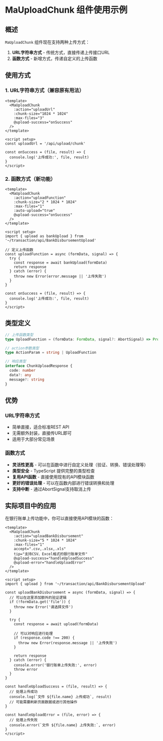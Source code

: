 # MaUploadChunk 组件使用示例

## 概述

`MaUploadChunk` 组件现在支持两种上传方式：

1. **URL字符串方式** - 传统方式，直接传递上传接口URL
2. **函数方式** - 新增方式，传递自定义的上传函数

## 使用方式

### 1. URL字符串方式（兼容原有用法）

```vue
<template>
  <MaUploadChunk 
    :action="uploadUrl"
    :chunk-size="1024 * 1024"
    :max-files="3"
    @upload-success="onSuccess"
  />
</template>

<script setup>
const uploadUrl = '/api/upload/chunk'

const onSuccess = (file, result) => {
  console.log('上传成功:', file, result)
}
</script>
```

### 2. 函数方式（新功能）

```vue
<template>
  <MaUploadChunk 
    :action="uploadFunction"
    :chunk-size="2 * 1024 * 1024"
    :max-files="1"
    :auto-upload="true"
    @upload-success="onSuccess"
  />
</template>

<script setup>
import { upload as bankUpload } from '~/transaction/api/BankDisbursementUpload'

// 定义上传函数
const uploadFunction = async (formData, signal) => {
  try {
    const response = await bankUpload(formData)
    return response
  } catch (error) {
    throw new Error(error.message || '上传失败')
  }
}

const onSuccess = (file, result) => {
  console.log('上传成功:', file, result)
}
</script>
```

## 类型定义

```typescript
// 上传函数类型
type UploadFunction = (formData: FormData, signal?: AbortSignal) => Promise<ChunkUploadResponse>

// action参数类型
type ActionParam = string | UploadFunction

// 响应类型
interface ChunkUploadResponse {
  code: number
  data?: any
  message?: string
}
```

## 优势

### URL字符串方式
- 简单直接，适合标准REST API
- 无需额外封装，直接传URL即可
- 适用于大部分常见场景

### 函数方式
- **灵活性更高** - 可以在函数中进行自定义处理（验证、转换、错误处理等）
- **类型安全** - TypeScript 提供完整的类型检查
- **复用API函数** - 直接使用现有的API模块函数
- **更好的错误处理** - 可以在函数内部进行错误转换和处理
- **支持中断** - 通过AbortSignal支持取消上传

## 实际项目中的应用

在银行账单上传功能中，你可以直接使用API模块的函数：

```vue
<template>
  <MaUploadChunk 
    :action="uploadBankDisbursement"
    :chunk-size="5 * 1024 * 1024"
    :max-files="1"
    accept=".csv,.xlsx,.xls"
    tip="支持CSV、Excel格式的银行账单文件"
    @upload-success="handleUploadSuccess"
    @upload-error="handleUploadError"
  />
</template>

<script setup>
import { upload } from '~/transaction/api/BankDisbursementUpload'

const uploadBankDisbursement = async (formData, signal) => {
  // 可以在这里添加额外的验证逻辑
  if (!formData.get('file')) {
    throw new Error('请选择文件')
  }
  
  try {
    const response = await upload(formData)
    
    // 可以对响应进行处理
    if (response.code !== 200) {
      throw new Error(response.message || '上传失败')
    }
    
    return response
  } catch (error) {
    console.error('银行账单上传失败:', error)
    throw error
  }
}

const handleUploadSuccess = (file, result) => {
  // 处理上传成功
  console.log(`文件 ${file.name} 上传成功`, result)
  // 可能需要刷新页面数据或进行其他操作
}

const handleUploadError = (file, error) => {
  // 处理上传失败
  console.error(`文件 ${file.name} 上传失败:`, error)
}
</script>
```